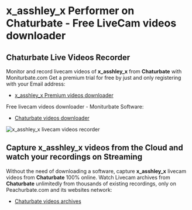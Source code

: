 # x_asshley_x Performer on Chaturbate - Free LiveCam videos downloader

## Chaturbate Live Videos Recorder

Monitor and record livecam videos of **x_asshley_x** from **Chaturbate** with Moniturbate.com
Get a premium trial for free by just and only registering with your Email address:
* [x_asshley_x Premium videos downloader](https://moniturbate.com/request-demo-licence-key.html)

Free livecam videos downloader - Moniturbate Software:
* [Chaturbate videos downloader](https://moniturbate.com/moniturbate-download-software.html)

![x_asshley_x livecam videos recorder](https://peachurnet.com/templates/moniturbate-software.png)


## Capture x_asshley_x videos from the Cloud and watch your recordings on Streaming

Without the need of downloading a software, capture **x_asshley_x** livecam videos from **Chaturbate** 100% online.
Watch Livecam archives from **Chaturbate** unlimitedly from thousands of existing recordings, only on Peachurbate.com and its websites network:
* [Chaturbate videos archives](https://peachurnet.com/)